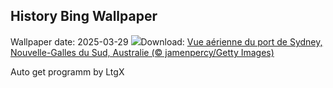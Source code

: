 ## History Bing Wallpaper
Wallpaper date: 2025-03-29
![](https://www.bing.com/th?id=OHR.SydneyHarbour_FR-FR4894871663_UHD.jpg&w=1000)Download: [Vue aérienne du port de Sydney, Nouvelle-Galles du Sud, Australie (© jamenpercy/Getty Images)](https://www.bing.com/th?id=OHR.SydneyHarbour_FR-FR4894871663_UHD.jpg)

Auto get programm by LtgX
